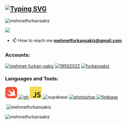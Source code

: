 [![Typing SVG](https://readme-typing-svg.demolab.com?font=Madimi+One&size=50&duration=3000&pause=100&color=10A1F7&center=true&random=false&width=1435&height=80&lines=Hi+Github%F0%9F%91%8B;I'm+Mehmet+Furkan+Sakız)](https://git.io/typing-svg)
-------------------------
<p align="left"> <img src="https://komarev.com/ghpvc/?username=mehmetfurkansakiz&label=Profile%20views&color=0e75b6&style=flat" alt="mehmetfurkansakiz" /> </p>

<img src="https://github.com/mehmetfurkansakiz/mehmetfurkansakiz/assets/62005335/b5ead8c9-1d54-4cd3-9a64-8d6a913a173e" width="240">

- 📫 How to reach me **mehmetfurkansakiz@gmail.com**

<h3 align="left">Accounts:</h3>
<p align="left">
<a href="https://linkedin.com/in/mehmet-furkan-sakiz" target="blank"><img align="center" src="https://raw.githubusercontent.com/rahuldkjain/github-profile-readme-generator/master/src/images/icons/Social/linked-in-alt.svg" alt="mehmet-furkan-sakiz" height="30" width="40" /></a>
<a href="https://stackoverflow.com/users/19502022" target="blank"><img align="center" src="https://raw.githubusercontent.com/rahuldkjain/github-profile-readme-generator/master/src/images/icons/Social/stack-overflow.svg" alt="19502022" height="30" width="40" /></a> <a href="https://www.hackerrank.com/furkansakiz" target="blank"><img align="center" src="https://raw.githubusercontent.com/rahuldkjain/github-profile-readme-generator/master/src/images/icons/Social/hackerrank.svg" alt="furkansakiz" height="30" width="40" /></a>

<h3 align="left">Languages and Tools:</h3>
<p align="left"> <a href="https://developer.apple.com/swift/" target="_blank" rel="noreferrer"> <img src="https://raw.githubusercontent.com/devicons/devicon/master/icons/swift/swift-original.svg" alt="swift" width="40" height="40"/> </a> <a href="https://git-scm.com/" target="_blank" rel="noreferrer"> <img src="https://www.vectorlogo.zone/logos/git-scm/git-scm-icon.svg" alt="git" width="40" height="40"/> </a> <a href="https://developer.mozilla.org/en-US/docs/Web/JavaScript" target="_blank" rel="noreferrer"> <img src="https://raw.githubusercontent.com/devicons/devicon/master/icons/javascript/javascript-original.svg" alt="javascript" width="40" height="40"/> </a> <a href="https://developer.apple.com/library/archive/documentation/Cocoa/Conceptual/ProgrammingWithObjectiveC/Introduction/Introduction.html" target="_blank" rel="noreferrer"> </a> <img src="https://cdn.brandfetch.io/idsSceG8fK/w/400/h/400/theme/dark/icon.jpeg?c=1bxid64Mup7aczewSAYMX&t=1668829260323" alt="supabase" width="40" height="40"/> </a> <a href="https://www.photoshop.com/en" target="_blank" rel="noreferrer"> <img src="https://upload.wikimedia.org/wikipedia/commons/a/af/Adobe_Photoshop_CC_icon.svg" alt="photoshop" width="40" height="40"/> </a> <a href="https://firebase.google.com/" target="_blank" rel="noreferrer"> <img src="https://www.vectorlogo.zone/logos/firebase/firebase-icon.svg" alt="firebase" width="40" height="40"/> </a>



<p>&nbsp;<img align="center" src="https://github-readme-stats.vercel.app/api?username=mehmetfurkansakiz&show_icons=true&locale=en&theme=github_dark" alt="mehmetfurkansakiz"/></p>

<p><img align="center" src="https://github-readme-streak-stats.herokuapp.com/?user=mehmetfurkansakiz&theme=github_dark" alt="mehmetfurkansakiz"></p>
